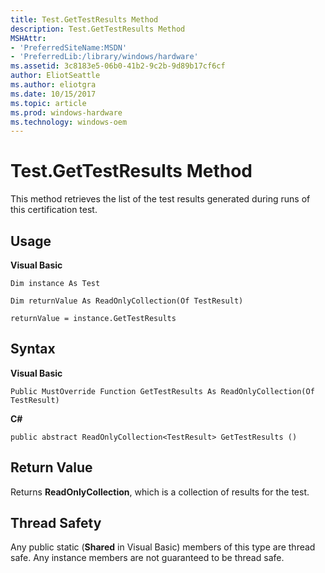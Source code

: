 ```yaml
---
title: Test.GetTestResults Method
description: Test.GetTestResults Method
MSHAttr:
- 'PreferredSiteName:MSDN'
- 'PreferredLib:/library/windows/hardware'
ms.assetid: 3c8183e5-06b0-41b2-9c2b-9d89b17cf6cf
author: EliotSeattle
ms.author: eliotgra
ms.date: 10/15/2017
ms.topic: article
ms.prod: windows-hardware
ms.technology: windows-oem
---
```


# Test.GetTestResults Method


This method retrieves the list of the test results generated during runs of this certification test.

## <span id="Usage"></span><span id="usage"></span><span id="USAGE"></span>Usage


**Visual Basic**

`Dim instance As Test`

`Dim returnValue As ReadOnlyCollection(Of TestResult)`

`returnValue = instance.GetTestResults`

## <span id="Syntax"></span><span id="syntax"></span><span id="SYNTAX"></span>Syntax


**Visual Basic**

`Public MustOverride Function GetTestResults As ReadOnlyCollection(Of TestResult)`

**C#**

`public abstract ReadOnlyCollection<TestResult> GetTestResults ()`

## <span id="Return_Value"></span><span id="return_value"></span><span id="RETURN_VALUE"></span>Return Value


Returns **ReadOnlyCollection**, which is a collection of results for the test.

## <span id="Thread_Safety"></span><span id="thread_safety"></span><span id="THREAD_SAFETY"></span>Thread Safety


Any public static (**Shared** in Visual Basic) members of this type are thread safe. Any instance members are not guaranteed to be thread safe.

 

 






